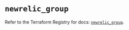 # `newrelic_group`

Refer to the Terraform Registry for docs: [`newrelic_group`](https://registry.terraform.io/providers/newrelic/newrelic/3.67.0/docs/resources/group).
